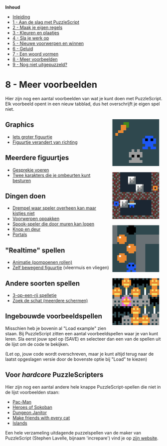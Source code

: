 **Inhoud**

- [Inleiding](index.md)
- [1 - Aan de slag met PuzzleScript](1-aan-de-slag-met-puzzlescript.md)
- [2 - Maak je eigen regels](2-maak-je-eigen-regels.md)
- [3 - Kleuren en plaatjes](3-kleuren-en-plaatjes.md)
- [4 - Sla je werk op](4-sla-je-werk-op.md)
- [5 - Nieuwe voorwerpen en winnen](5-nieuwe-voorwerpen-en-winnen.md)
- [6 - Geluid](6-geluid.md)
- [7 - Een woord vormen](7-een-woord-vormen.md)
- [8 - Meer voorbeelden](8-meer-voorbeelden.md)
- [9 - Nog niet uitgepuzzeld?](9-er-kan-nog-veel-meer.md)

# 8 - Meer voorbeelden

Hier zijn nog een aantal voorbeelden van wat je kunt doen met PuzzleScript. Elk voorbeeld opent in een nieuw tabblad, dus het overschrijft je eigen spel niet.

<img src='images/konijn.png' style='clear: right; float: right; margin: 10px;' />

## Graphics

- <a target='_blank' href='https://www.puzzlescript.net/editor.html?hack=7fb5dfd7af4edcbd77a1fdf781e09630'>Iets groter figuurtje</a>
- <a target='_blank' href='https://www.puzzlescript.net/editor.html?hack=30ad34a24a668d728699d631ba7cad87'>Figuurtje verandert van richting</a>

<img src='images/portals.png' style='clear: right; float: right; margin: 10px;' />

## Meerdere figuurtjes

- <a target='_blank' href='https://www.puzzlescript.net/editor.html?hack=4c7c6ed93d844f701f8eecc462d5c189'>Gesprekje voeren</a>
- <a target='_blank' href='https://www.puzzlescript.net/editor.html?hack=46dc834b710fca005085e07226b6b938'>Twee karakters die je ombeurten kunt besturen</a>

<img src='images/pumpkins.png' style='clear: right; float: right; margin: 10px;' />

## Dingen doen

- <a target='_blank' href='https://www.puzzlescript.net/editor.html?hack=b8fed376b06397956ec0650c4ad46d28'>Drempel waar speler overheen kan maar kistjes niet</a>
- <a target='_blank' href='https://www.puzzlescript.net/editor.html?hack=fb56063e895cda09490f0a2fd24f3724'>Voorwerpen oppakken</a>
- <a target='_blank' href='https://www.puzzlescript.net/editor.html?hack=1921649f0225820ff3dd08a1da3111a1'>Spook-speler die door muren kan lopen</a>
- <a target='_blank' href='https://www.puzzlescript.net/editor.html?hack=d745b4dd69fc65d639036b265c50a90e'>Knop en deur</a>
- <a target='_blank' href='https://www.puzzlescript.net/editor.html?hack=af663364ab76b4c42b857eb5fffca98a'>Portals</a>

<img src='images/match3.png' style='clear: right; float: right; margin: 10px;' />

## "Realtime" spellen

- <a target='_blank' href='https://www.puzzlescript.net/editor.html?hack=2629d8f2cb707fa72f5ede9f9d7b420b'>Animatie (pompoenen rollen)</a>
- <a target='_blank' href='https://www.puzzlescript.net/editor.html?hack=89bc7e7e1785814d2605c210ef86c8bf'>Zelf bewegend figuurtje</a> (vleermuis en vliegen)

## Andere soorten spellen

- <a target='_blank' href='https://www.puzzlescript.net/editor.html?hack=7835f8c670f5cc26fd0598e980810b44'>3-op-een-rij spelletje</a>
- <a target='_blank' href='https://www.puzzlescript.net/editor.html?hack=637f03e3c4899dec47f2d98b868a80db'>Zoek de schat (meerdere schermen)</a>


## Ingebouwde voorbeeldspellen

Misschien heb je bovenin al "Load example" zien staan. Bij PuzzleScript zitten een aantal voorbeeldspellen waar je van kunt leren. Sla eerst jouw spel op (SAVE) en selecteer dan een van de spellen uit de lijst om de code te bekijken.

(Let op, jouw code wordt overschreven, maar je kunt altijd terug naar de laatst opgeslagen versie door de bovenste optie bij "Load" te kiezen)

## Voor <i>hardcore</i> PuzzleScripters

Hier zijn nog een aantal andere hele knappe PuzzleScript-spellen die niet in de lijst voorbeelden staan:

  - <a href='https://www.puzzlescript.net/play.html?p=6847686' target='_blank'>Pac-Man</a>
  - <a href='https://www.puzzlescript.net/play.html?p=6860122' target='_blank'>Heroes of Sokoban</a>
  - <a href='https://www.puzzlescript.net/play.html?p=6866423' target='_blank'>Dungeon Janitor</a>
  - <a href='https://w.itch.io/herding-cats' target='_blank'>Make friends with every cat</a>
  - <a href='https://rosden.itch.io/islands' target='_blank'>Islands</a>

Een hele verzameling uitdagende puzzelspellen van de maker van PuzzleScript (Stephen Lavelle, bijnaam 'increpare') vind je op <a href='https://www.increpare.com/' target='_blank'>zijn website</a>.

